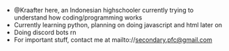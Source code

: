 - @Kraafter here, an Indonesian highschooler currently trying to understand how coding/programming works
- Currently learning python, planning on doing javascript and html later on
- Doing discord bots rn
- For important stuff, contact me at mailto://secondary.pfc@gmail.com

<!---
Kraafter/Kraafter is a ✨ special ✨ repository because its `README.md` (this file) appears on your GitHub profile.
You can click the Preview link to take a look at your changes.
--->

